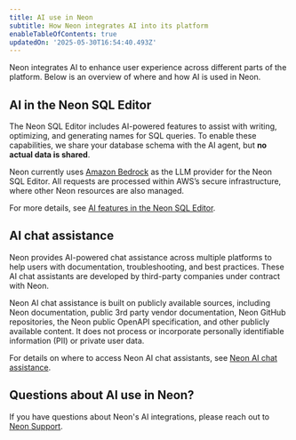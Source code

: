 ```yaml
---
title: AI use in Neon
subtitle: How Neon integrates AI into its platform
enableTableOfContents: true
updatedOn: '2025-05-30T16:54:40.493Z'
---
```


Neon integrates AI to enhance user experience across different parts of the platform. Below is an overview of where and how AI is used in Neon.

## AI in the Neon SQL Editor

The Neon SQL Editor includes AI-powered features to assist with writing, optimizing, and generating names for SQL queries. To enable these capabilities, we share your database schema with the AI agent, but **no actual data is shared**.

Neon currently uses [Amazon Bedrock](https://aws.amazon.com/bedrock/) as the LLM provider for the Neon SQL Editor. All requests are processed within AWS’s secure infrastructure, where other Neon resources are also managed.

For more details, see [AI features in the Neon SQL Editor](/docs/get-started-with-neon/query-with-neon-sql-editor#ai-features).

## AI chat assistance

Neon provides AI-powered chat assistance across multiple platforms to help users with documentation, troubleshooting, and best practices. These AI chat assistants are developed by third-party companies under contract with Neon.

Neon AI chat assistance is built on publicly available sources, including Neon documentation, public 3rd party vendor documentation, Neon GitHub repositories, the Neon public OpenAPI specification, and other publicly available content. It does not process or incorporate personally identifiable information (PII) or private user data.

For details on where to access Neon AI chat assistants, see [Neon AI chat assistance](/docs/introduction/support#neon-ai-chat-assistance).

## Questions about AI use in Neon?

If you have questions about Neon's AI integrations, please reach out to [Neon Support](https://console.neon.tech/app/projects?modal=support).
